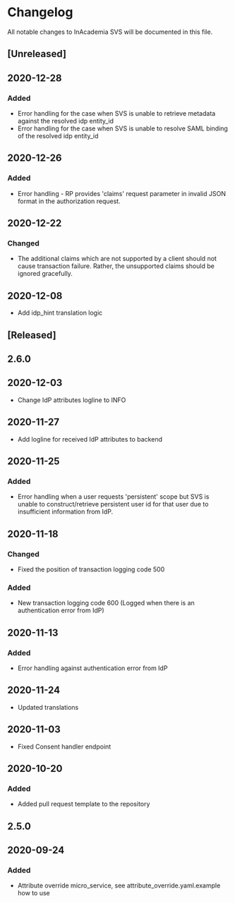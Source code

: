 # Changelog
All notable changes to InAcademia SVS will be documented in this file.

## [Unreleased]

## 2020-12-28
### Added
- Error handling for the case when SVS is unable to retrieve metadata against the resolved idp entity_id
- Error handling for the case when SVS is unable to resolve SAML binding of the resolved idp entity_id

## 2020-12-26
### Added
- Error handling - RP provides 'claims' request parameter in invalid JSON format in the authorization request.

## 2020-12-22
### Changed
- The additional claims which are not supported by a client should not cause transaction failure. Rather, the unsupported claims should be ignored gracefully.

## 2020-12-08
- Add idp_hint translation logic

## [Released]
## 2.6.0
## 2020-12-03
- Change IdP attributes logline to INFO

## 2020-11-27
- Add logline for received IdP attributes to backend

## 2020-11-25
### Added
- Error handling when a user requests 'persistent' scope but SVS is unable to construct/retrieve persistent user id for that user due to insufficient information from IdP.

## 2020-11-18
### Changed
- Fixed the position of transaction logging code 500
### Added
- New transaction logging code 600 (Logged when there is an authentication error from IdP)

## 2020-11-13
### Added
- Error handling against authentication error from IdP

## 2020-11-24
- Updated translations

## 2020-11-03
- Fixed Consent handler endpoint

## 2020-10-20
### Added
- Added pull request template to the repository

## 2.5.0
## 2020-09-24
### Added
- Attribute override micro_service, see attribute_override.yaml.example how to use
